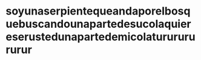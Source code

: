 # soyunaserpientequeandaporelbosquebuscandounapartedesucolaquiereserustedunapartedemicolaturururururur